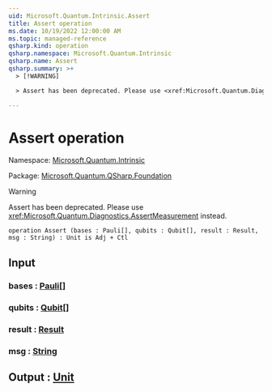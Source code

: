 ```yaml
---
uid: Microsoft.Quantum.Intrinsic.Assert
title: Assert operation
ms.date: 10/19/2022 12:00:00 AM
ms.topic: managed-reference
qsharp.kind: operation
qsharp.namespace: Microsoft.Quantum.Intrinsic
qsharp.name: Assert
qsharp.summary: >+
  > [!WARNING]

  > Assert has been deprecated. Please use <xref:Microsoft.Quantum.Diagnostics.AssertMeasurement> instead.

---
```


# Assert operation

Namespace: [Microsoft.Quantum.Intrinsic](xref:Microsoft.Quantum.Intrinsic)

Package: [Microsoft.Quantum.QSharp.Foundation](https://nuget.org/packages/Microsoft.Quantum.QSharp.Foundation)


> [!WARNING]
> Assert has been deprecated. Please use <xref:Microsoft.Quantum.Diagnostics.AssertMeasurement> instead.



```qsharp
operation Assert (bases : Pauli[], qubits : Qubit[], result : Result, msg : String) : Unit is Adj + Ctl
```


## Input

### bases : [Pauli](xref:microsoft.quantum.qsharp.valueliterals#pauli-literals)[]




### qubits : [Qubit](xref:microsoft.quantum.qsharp.valueliterals#qubit-literals)[]




### result : [Result](xref:microsoft.quantum.qsharp.valueliterals#result-literal)




### msg : [String](xref:microsoft.quantum.qsharp.valueliterals#string-literals)





## Output : [Unit](xref:microsoft.quantum.qsharp.valueliterals#unit-literal)

